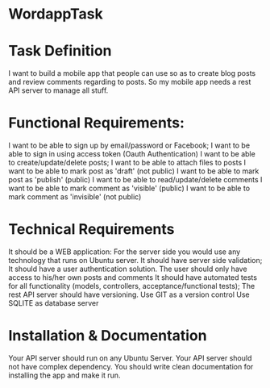 # WordappTask

# Task Definition
I want to build a mobile app that people can use so as to create blog posts and review comments regarding to posts. So my mobile app needs a rest API server to manage all stuff. 

# Functional Requirements:
I want to be able to sign up by email/password or Facebook;
I want to be able to sign in using access token (Oauth Authentication)
I want to be able to create/update/delete posts;
I want to be able to attach files to posts
I want to be able to mark post as 'draft' (not public)
I want to be able to mark post as 'publish' (public)
I want to be able to read/update/delete comments
I want to be able to mark comment as 'visible' (public)
I want to be able to mark comment as 'invisible' (not public)

# Technical Requirements
It should be a WEB application:
For the server side you would use any technology that runs on Ubuntu server.
It should have server side validation;
It should have a user authentication solution. The user should only have access to his/her own posts and comments
It should have automated tests for all functionality (models, controllers, acceptance/functional tests);
The rest API server should have versioning.
Use GIT as a version control
Use SQLITE as database server

# Installation & Documentation
Your API server should run on any Ubuntu Server. 
Your API server should not have complex dependency.
You should write clean documentation for installing the app and make it run.
